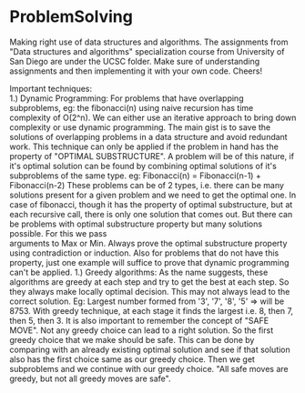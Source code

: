 # ProblemSolving #
Making right use of data structures and algorithms.
The assignments from "Data structures and algorithms" specialization course from University of San Diego are under
the UCSC folder. Make sure of understanding assignments and then implementing it with your own code. Cheers!

Important techniques: </br>
1.) Dynamic Programming: For problems that have overlapping subproblems, eg: the fibonacci(n) using naive recursion has time
                         complexity of O(2^n). We can either use an iterative approach to bring down complexity or use dynamic 
                         programming. The main gist is to save the solutions of overlapping problems in a data structure and avoid 
                         redundant work.
                         This technique can only be applied if the problem in hand has the property of "OPTIMAL SUBSTRUCTURE".
                         A problem will be of this nature, if it's optimal solution can be found by combining optimal solutions of
                         it's subproblems of the same type. eg: Fibonacci(n) = Fibonacci(n-1) + Fibonacci(n-2)
                         These problems can be of 2 types, i.e. there can be many solutions present for a given problem and we need
                         to get the optimal one. In case of fibonacci, though it has the property of optimal substructure, but at 
                         each recursive call, there is only one solution that comes out. 
                         But there can be problems with optimal substructure property but many solutions possible. For this we pass  
                         arguments to Max or Min.
                         Always prove the optimal substructure property using contradiction or induction.
                         Also for problems that do not have this property, just one example will suffice to prove that dynamic
                         programming can't be applied.
1.)  Greedy algorithms: As the name suggests, these algorithms are greedy at each step and try to get the best at each step.
                        So they always make locally optimal decision. This may not always lead to the correct solution.
                        Eg: Largest number formed from '3', '7', '8', '5'  => will be 8753.  With greedy technique, at each 
                        stage it finds the largest i.e. 8, then 7, then 5, then 3.
                        It is also important to remember the concept of "SAFE MOVE". Not any greedy choice can lead to a right 
                        solution. So the first greedy choice that we make should be safe. This can be done by comparing with an 
                        already existing optimal solution and see if that solution also has the first choice same as our greedy
                        choice. Then we get subproblems and we continue with our greedy choice.
                        "All safe moves are greedy, but not all greedy moves are safe".

